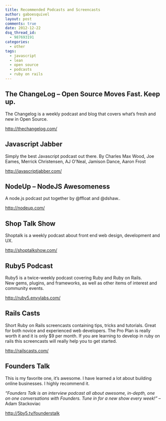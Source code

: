 ```yaml
---
title: Recommended Podcasts and Screencasts
author: gaboesquivel
layout: post
comments: true
date: 2012-12-22
dsq_thread_id:
  - 987693191
categories:
  - other
tags:
  - javascript
  - lean
  - open source
  - podcasts
  - ruby on rails
---
```



## The ChangeLog &#8211; Open Source Moves Fast. Keep up.

The Changelog is a weekly podcast and blog that covers what&#8217;s fresh and new in Open Source.

<a href="http://thechangelog.com/" target="_blank">http://thechangelog.com/</a>


## Javascript Jabber

Simply the best Javascript podcast out there. 
By Charles Max Wood, Joe Eames, Merrick Christensen, AJ O'Neal, Jamison Dance, Aaron Frost 

<a href="http://javascriptjabber.com/" target="_blank">http://javascriptjabber.com/</a>    


## NodeUp &#8211; NodeJS Awesomeness

A node.js podcast put together by @ffloat and @dshaw..

<a href="http://nodeup.com/" target="_blank">http://nodeup.com/</a>  
<!--more-->

## Shop Talk Show

Shoptalk is a weekly podcast about front end web design, development and UX.

<a href="http://shoptalkshow.com/" target="_blank">http://shoptalkshow.com/</a>


## Ruby5 Podcast

Ruby5 is a twice-weekly podcast covering Ruby and Ruby on Rails.  
New gems, plugins, and frameworks, as well as other items of interest and community events.

<a href="http://ruby5.envylabs.com/" target="_blank">http://ruby5.envylabs.com/</a>


## Rails Casts

Short Ruby on Rails screencasts containing tips, tricks and tutorials. Great for both novice and experienced web developers. The Pro Plan is really worth it and it is only $9 per month. If you are learning to develop in ruby on rails this screencasts will really help you to get started.

<a href="http://railscasts.com/" target="_blank">http://railscasts.com/</a>


## Founders Talk

This is my favorite one, it&#8217;s awesome. I have learned a lot about building online businesses. I highly recommend it.

*&#8220;Founders Talk is an interview podcast all about awesome, in-depth, one on one conversations with Founders. Tune in for a new show every week!&#8221;* &#8211; Adam Stackoviac

<a href="http://5by5.tv/founderstalk" target="_blank">http://5by5.tv/founderstalk</a>